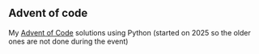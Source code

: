 ## Advent of code

My <a href="https://adventofcode.com/">Advent of Code</a> solutions using Python (started on 2025 so the older ones are not done during the event)
